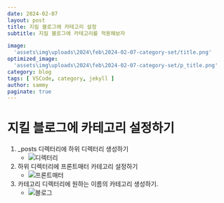```yaml
---
date: 2024-02-07
layout: post
title: 지킬 블로그에 카테고리 설정
subtitle: 지킬 블로그에 카테고리를 적용해보자

image: 
  'assets\img\uploads\2024\feb\2024-02-07-category-set/title.png'
optimized_image:    
  'assets\img\uploads\2024\feb\2024-02-07-category-set/p_title.png'
category: blog
tags: [ VSCode, category, jekyll ]
author: sammy
paginate: true
---
```

# 지킬 블로그에 카테고리 설정하기
1. _posts 디렉터리에 하위 디렉터리 생성하기
   * ![디렉터리](../assets\img\uploads\2024\feb\2024-02-07-category-set/main/1.folder.png)
2. 하위 디렉터리에 프론트매터 카테고리 설정하기
    * ![프론트매터](../assets\img\uploads\2024\feb\2024-02-07-category-set/main/2.category.png)
3. 카테고리 디렉터리에 원하는 이름의 카테고리 생성하기.
    * ![블로그](../assets\img\uploads\2024\feb\2024-02-07-category-set/main/3.categoryadd.png)